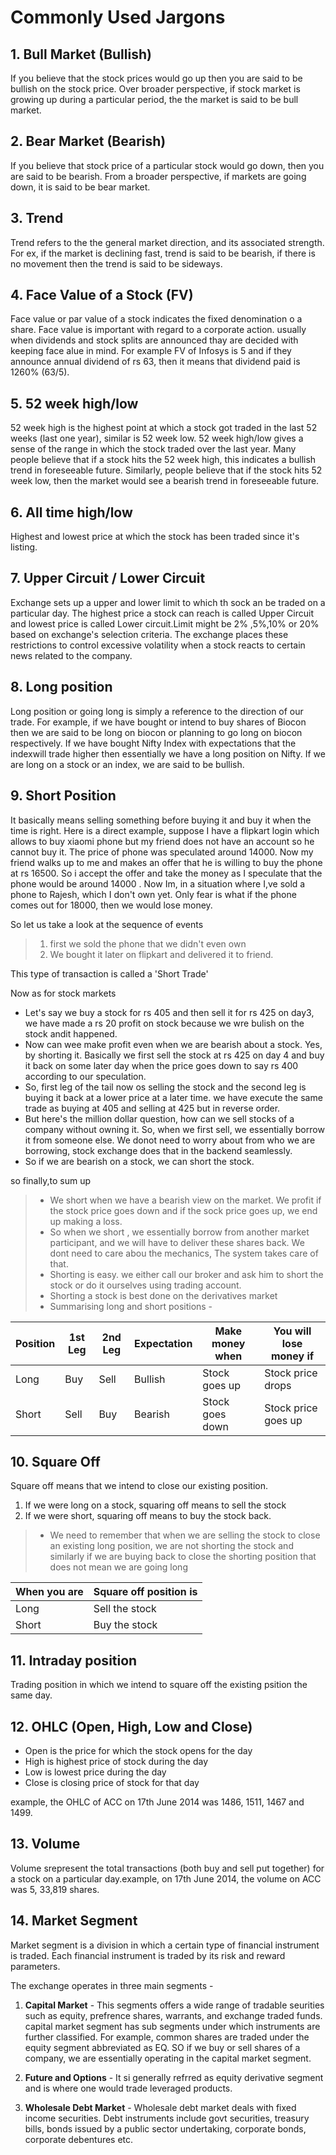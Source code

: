 # Commonly Used Jargons

## 1. Bull Market (Bullish)

If you believe that the stock prices would go up then you are said to be bullish on the stock price. Over broader perspective, if stock market is growing up during a particular period, the the market is said to be bull market.

## 2. Bear Market (Bearish)

If you believe that stock price of a particular stock would go down, then you are said to be bearish. From a broader perspective, if markets are going down, it is said to be bear market.

## 3. Trend 

Trend refers to the the general market direction, and its associated strength. For ex, if the market is declining fast, trend is said to be bearish, if there is no movement then the trend is said to be sideways.

## 4. Face Value of a Stock (FV)

Face value or par value of a stock indicates the fixed denomination o a share. Face value is important with regard to a corporate action. usually when dividends and stock splits are announced thay are decided with keeping face alue in mind. For example FV of Infosys is 5 and if they announce annual dividend of rs 63, then it means that dividend paid is 1260% (63/5).

## 5. 52 week high/low

52 week high is the highest point at which a stock got traded in the last 52 weeks (last one year), similar is 52 week low. 52 week high/low gives a sense of the range in which the stock traded over the last year. Many people believe that if a stock hits the 52 week high, this indicates a bullish trend in foreseeable future. Similarly, people believe that if the stock hits 52 week low, then the market would see a bearish trend in foreseeable future.

## 6. All time high/low

Highest and lowest price at which the stock has been traded since it's listing.

## 7. Upper Circuit / Lower Circuit

Exchange sets up a upper and lower limit to which th sock an be traded on a particular day. The highest price a stock can reach is called Upper Circuit and lowest price is called Lower circuit.Limit might be 2% ,5%,10% or 20% based on exchange's selection criteria. The exchange places these restrictions to control excessive volatility when a stock reacts to certain news related to the company.

## 8. Long position

Long position or going long is simply a reference to the direction of our trade. For example, if we have bought or intend to buy shares of Biocon then we are said to be long on biocon or planning to go long on biocon respectively. If we have bought Nifty Index with expectations that the indexwill trade higher then essentially we have a long position on Nifty. If we are long on a stock or an index, we are said to be bullish.

## 9. Short Position 

It basically means selling something before buying it and buy it when the time is right. Here is a direct example, suppose I have a flipkart login which allows to buy xiaomi phone but my friend does not have an account so he cannot buy it. The price of phone was speculated around 14000. Now my friend walks up to me and makes an offer that he is willing to buy the phone at rs 16500. So i accept the offer and take the money as I speculate that the phone would be around 14000 . Now Im, in a situation where I,ve sold a phone to Rajesh, which I don't own yet. Only fear is what if the phone comes out for 18000, then we would lose money.

So let us take a look at the sequence of events
> 1. first we sold the phone that we didn't even own
> 2. We bought it later on flipkart and delivered it to friend.

This type of transaction is called a 'Short Trade'

Now as for stock markets

* Let's say we buy a stock for rs 405 and then sell it for rs 425 on day3, we have made a rs 20 profit on stock because we wre bulish on the stock andit happened.
* Now can wee make profit even when we are bearish about a stock. Yes, by shorting it. Basically we first sell the stock at rs 425 on day 4 and buy it back on some later day when the price goes down to say rs 400 according to our speculation.
* So, first leg of the tail now os selling the stock and the second leg is buying it back at a lower price at a later time. we have execute the same trade as buying at 405 and selling at 425 but in reverse order.
* But here's the million dollar question, how can we sell stocks of a company without owning it. So, when we first sell, we essentially borrow it from someone else. We donot need to worry about from who we are borrowing, stock exchange does that in the backend seamlessly. 
* So if we are bearish on a stock, we can short the stock.

so finally,to sum up
>* We short when we have a bearish view on the market. We profit if the stock price goes down and if the sock price goes up, we end up making a loss.
>* So when we short , we essentially borrow from another market participant, and we will have to deliver these shares back. We dont need to care abou the mechanics, The system takes care of that.
>* Shorting is easy. we either call our broker and ask him to short the stock or do it ourselves using trading account.
>* Shorting a stock is best done on the derivatives market 
>* Summarising long and short positions - 


Position|	1st Leg|	2nd Leg|	Expectation|	Make money when|	You will lose money if|
----| ----| ----| ----| ----| ----|
Long|	Buy|	Sell	|Bullish|	Stock goes up	|Stock price drops
Short|	Sell|	Buy|	Bearish|	Stock goes down	|Stock price goes up

## 10. Square Off

Square off means that we intend to close our existing position. 

1. If we were long on a stock, squaring off means to sell the stock
2. If we were short, squaring off means to buy the stock back.
>* We need to remember that when we are selling the stock to close an existing long position, we are not shorting the stock and similarly if we are buying back to close the shorting position that does not mean we are going long

When you are	|Square off position is|
----| ----|
Long	|Sell the stock|
Short|	Buy the stock|

## 11. Intraday position 

Trading position in which we intend to square off the existing psition the same day.

## 12. OHLC (Open, High, Low and Close)

* Open is the price for which the stock opens for the day
* High is highest price of stock during the day
* Low is lowest price during the day
* Close is closing price of stock for that day

example, the OHLC of ACC on 17th June 2014 was 1486, 1511, 1467 and 1499.

## 13. Volume 

Volume srepresent the total transactions (both buy and sell put together) for a stock on a particular day.example, on 17th June 2014, the volume on ACC was 5, 33,819 shares.

## 14. Market Segment

Market segment is a division in which a certain type of financial instrument is traded. Each financial instrument is traded by its risk and reward parameters.

The exchange operates in three main segments - 

1. **Capital Market** - This segments offers a wide range of tradable seurities such as equity, prefrence shares, warrants, and exchange traded funds. capital market segment has sub segments under which instruments are further classified. For example, common shares are traded under the equity segment abbreviated as EQ.  SO if we buy or sell shares of a company, we are essentially operating in the capital market segment.

2. **Future and Options** - It si generally refrred as equity derivative segment and is where one would trade leveraged products.

3. **Wholesale Debt Market** - Wholesale debt market deals with fixed income securities. Debt instruments include govt securities, treasury bills, bonds issued by a public sector undertaking, corporate bonds, corporate debentures etc.









































